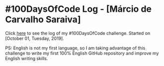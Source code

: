 # #100DaysOfCode Log - [Márcio de Carvalho Saraiva]

Click [here](https://github.com/marciosaraiva/Source-Codes-100-days-code/blob/master/Day1.ipynb) to see the log of my #100DaysOfCode challenge. Started on [October 01, Tuesday, 2019].

PS: English is not my first language, so I am taking advantage of this challenge to write my first 100% English GitHub repository and improve my English writing skills.
